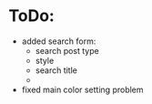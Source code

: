# ToDo:

- added search form:
  - search post type
  - style
  - search title
  -
- fixed main color setting problem
